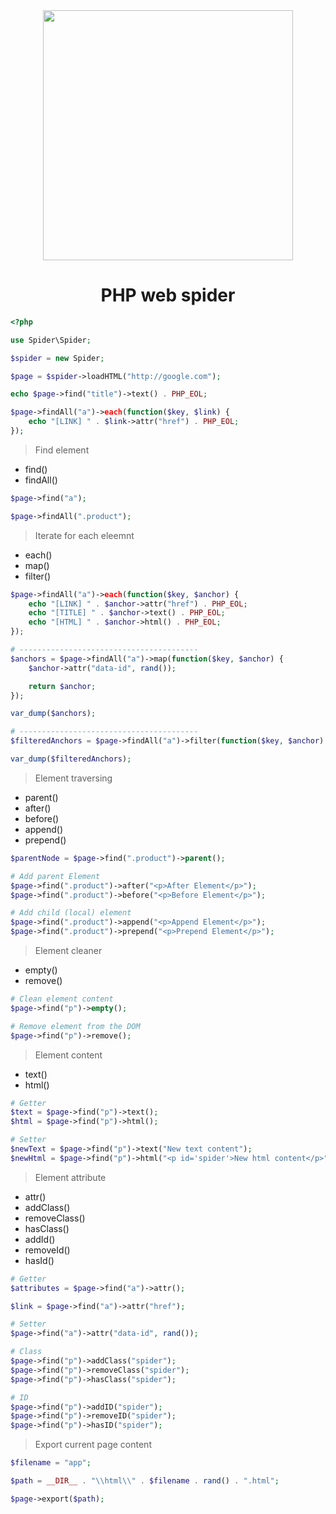 <div align="center">
    <img src="https://github.com/user-attachments/assets/4d307a59-9eff-4513-a2cc-f16375174244" width="400px" height="400px" />
</div>

<h1 align='center'>
    PHP web spider
</h1>

```php
<?php

use Spider\Spider;

$spider = new Spider;

$page = $spider->loadHTML("http://google.com");

echo $page->find("title")->text() . PHP_EOL;

$page->findAll("a")->each(function($key, $link) {
    echo "[LINK] " . $link->attr("href") . PHP_EOL;
});
```


> Find element
* find()
* findAll()

```php
$page->find("a");

$page->findAll(".product");
```

> Iterate for each eleemnt
* each()
* map()
* filter()

```php
$page->findAll("a")->each(function($key, $anchor) {
    echo "[LINK] " . $anchor->attr("href") . PHP_EOL;
    echo "[TITLE] " . $anchor->text() . PHP_EOL;
    echo "[HTML] " . $anchor->html() . PHP_EOL;
});

# ----------------------------------------
$anchors = $page->findAll("a")->map(function($key, $anchor) {
    $anchor->attr("data-id", rand());

    return $anchor;
});

var_dump($anchors);

# ----------------------------------------
$filteredAnchors = $page->findAll("a")->filter(function($key, $anchor) => $anchor->attr("data-id")); 

var_dump($filteredAnchors);
```


> Element traversing
* parent()
* after()
* before()
* append()
* prepend()

```php
$parentNode = $page->find(".product")->parent();

# Add parent Element
$page->find(".product")->after("<p>After Element</p>");
$page->find(".product")->before("<p>Before Element</p>");

# Add child (local) element
$page->find(".product")->append("<p>Append Element</p>");
$page->find(".product")->prepend("<p>Prepend Element</p>");
```

> Element cleaner
* empty()
* remove()

```php
# Clean element content
$page->find("p")->empty();

# Remove element from the DOM
$page->find("p")->remove();
```

> Element content
* text()
* html()

```php
# Getter
$text = $page->find("p")->text();
$html = $page->find("p")->html();

# Setter
$newText = $page->find("p")->text("New text content");
$newHtml = $page->find("p")->html("<p id='spider'>New html content</p>");
```

> Element attribute
* attr()
* addClass()
* removeClass()
* hasClass()
* addId()
* removeId()
* hasId()

```php
# Getter
$attributes = $page->find("a")->attr();

$link = $page->find("a")->attr("href");

# Setter
$page->find("a")->attr("data-id", rand());

# Class
$page->find("p")->addClass("spider");
$page->find("p")->removeClass("spider");
$page->find("p")->hasClass("spider");

# ID
$page->find("p")->addID("spider");
$page->find("p")->removeID("spider");
$page->find("p")->hasID("spider");
```


> Export current page content
```php
$filename = "app";

$path = __DIR__ . "\\html\\" . $filename . rand() . ".html";

$page->export($path);
```